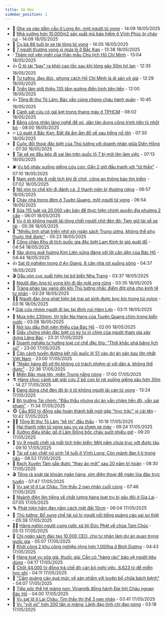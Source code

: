 ```yaml
---
title: Xã Hội
sidebar_position: 1
---
```


<!-- dantri-xa-hoi:START -->
- 🫣 [Ghe va vào dầm cầu ở Long An, một người tử vong](https://dantri.com.vn/xa-hoi/ghe-va-vao-dam-cau-o-long-an-mot-nguoi-tu-vong-20250518202156721.htm) - 14:09 18/05/2025
- 💼 [Nhà xưởng hơn 10.000m2 sản xuất mũ bảo hiểm ở Vĩnh Phúc bị cháy rụi](https://dantri.com.vn/xa-hoi/nha-xuong-hon-10000m2-san-xuat-mu-bao-hiem-o-vinh-phuc-bi-chay-rui-20250518205247720.htm) - 14:09 18/05/2025
- 🎊 [Cụ bà 88 tuổi bị xe tải tông tử vong](https://dantri.com.vn/xa-hoi/cu-ba-88-tuoi-bi-xe-tai-tong-tu-vong-20250518210255773.htm) - 14:05 18/05/2025
- 🙉 [7 người thương vong vì mưa lũ ở Bắc Kạn](https://dantri.com.vn/xa-hoi/7-nguoi-thuong-vong-vi-mua-lu-o-bac-kan-20250518202127899.htm) - 13:38 18/05/2025
- 🕯 [Thăm nơi yên nghỉ của thân mẫu Chủ tịch Hồ Chí Minh](https://dantri.com.vn/xa-hoi/tham-noi-yen-nghi-cua-than-mau-chu-tich-ho-chi-minh-20250518180731690.htm) - 13:04 18/05/2025
- 👍 [Ô tô tải &quot;bay&quot; ra khỏi cao tốc sau khi tông gãy 50m hộ lan](https://dantri.com.vn/xa-hoi/o-to-tai-bay-ra-khoi-cao-toc-sau-khi-tong-gay-50m-ho-lan-20250518191636025.htm) - 12:35 18/05/2025
- 🤖 [Tư tưởng, đạo đức, phong cách Hồ Chí Minh là di sản vô giá](https://dantri.com.vn/xa-hoi/tu-tuong-dao-duc-phong-cach-ho-chi-minh-la-di-san-vo-gia-20250518185548954.htm) - 12:29 18/05/2025
- 🙉 [Triển lãm giới thiệu 135 tấm gương điển hình tiên tiến](https://dantri.com.vn/xa-hoi/trien-lam-gioi-thieu-135-tam-guong-dien-hinh-tien-tien-20250518182333002.htm) - 12:00 18/05/2025
- 👍 [Tổng Bí thư Tô Lâm: Bác vẫn cùng chúng cháu hành quân](https://dantri.com.vn/xa-hoi/tong-bi-thu-to-lam-bac-van-cung-chung-chau-hanh-quan-20250518174250834.htm) - 10:45 18/05/2025
- 🗽 [Cảnh sát cứu cô gái kẹt trong thang máy ở TPHCM](https://dantri.com.vn/xa-hoi/canh-sat-cuu-co-gai-ket-trong-thang-may-o-tphcm-20250518145314827.htm) - 08:02 18/05/2025
- 🗽 [Bằng công nhận làng nghề để xó, dân tận dụng công trình tiền tỷ nhốt bò](https://dantri.com.vn/xa-hoi/bang-cong-nhan-lang-nghe-de-xo-dan-tan-dung-cong-trinh-tien-ty-nhot-bo-20250518142322186.htm) - 08:00 18/05/2025
- 🔥 [Lũ quét ở Bắc Kạn: Đất đá ầm ầm đổ về sau tiếng nổ lớn](https://dantri.com.vn/xa-hoi/lu-quet-o-bac-kan-dat-da-am-am-do-ve-sau-tieng-no-lon-20250518142242415.htm) - 07:30 18/05/2025
- 🦒 [Cuộc đối thoại đặc biệt của Thủ tướng với doanh nhân giữa Diên Hồng](https://dantri.com.vn/xa-hoi/cuoc-doi-thoai-dac-biet-cua-thu-tuong-voi-doanh-nhan-giua-dien-hong-20250518135041787.htm) - 07:30 18/05/2025
- 🧐 [Tài xế xe đầu kéo đi sai làn trên quốc lộ 7 bị mời lên làm việc](https://dantri.com.vn/xa-hoi/tai-xe-xe-dau-keo-di-sai-lan-tren-quoc-lo-7-bi-moi-len-lam-viec-20250518135719961.htm) - 07:13 18/05/2025
- ⛽️ [Vụ bố nhảy xuống giếng cứu con: Gần 2 giờ đấu tranh với &quot;tử thần&quot;](https://dantri.com.vn/xa-hoi/vu-bo-nhay-xuong-gieng-cuu-con-gan-2-gio-dau-tranh-voi-tu-than-20250518131855006.htm) - 07:10 18/05/2025
- 🚀 [Nam sinh lớp 6 mất tích khi đi chơi, công an thông báo tìm kiếm](https://dantri.com.vn/xa-hoi/nam-sinh-lop-6-mat-tich-khi-di-choi-cong-an-thong-bao-tim-kiem-20250518133535669.htm) - 07:02 18/05/2025
- 🦒 [Nổ mìn tự chế khi đi đánh cá, 2 thanh niên bị thương nặng](https://dantri.com.vn/xa-hoi/no-min-tu-che-khi-di-danh-ca-2-thanh-nien-bi-thuong-nang-20250518134105707.htm) - 06:57 18/05/2025
- 🦅 [Cháy nhà trong đêm ở Tuyên Quang, một người tử vong](https://dantri.com.vn/xa-hoi/chay-nha-trong-dem-o-tuyen-quang-mot-nguoi-tu-vong-20250518134752297.htm) - 06:54 18/05/2025
- 🚀 [Sửa 115 luật và 20.000 văn bản để thực hiện chính quyền địa phương 2 cấp](https://dantri.com.vn/xa-hoi/sua-115-luat-va-20000-van-ban-de-thuc-hien-chinh-quyen-dia-phuong-2-cap-20250518125125480.htm) - 06:01 18/05/2025
- 🦅 [Vụ ô tô không người lái tông chết người chờ đèn đỏ: Tạm giữ tài xế xe tải](https://dantri.com.vn/xa-hoi/vu-o-to-khong-nguoi-lai-tong-chet-nguoi-cho-den-do-tam-giu-tai-xe-xe-tai-20250518122642181.htm) - 05:39 18/05/2025
- 🤠 [&quot;Nhiều tỉnh phát triển nhờ xin ngân sách Trung ương, không thể phụ thuộc thế được&quot;](https://dantri.com.vn/xa-hoi/nhieu-tinh-phat-trien-nho-xin-ngan-sach-trung-uong-khong-the-phu-thuoc-the-duoc-20250518121425116.htm) - 05:23 18/05/2025
- 💄 [Cổng chào Khu di tích quốc gia đặc biệt Lam Kinh bị gió quật đổ](https://dantri.com.vn/xa-hoi/cong-chao-khu-di-tich-quoc-gia-dac-biet-lam-kinh-bi-gio-quat-do-20250518114342111.htm) - 04:54 18/05/2025
- 🥷 [Xây dựng quê hương Kim Liên xứng đáng với lời căn dặn của Bác Hồ](https://dantri.com.vn/xa-hoi/xay-dung-que-huong-kim-lien-xung-dang-voi-loi-can-dan-cua-bac-ho-20250518103457604.htm) - 04:44 18/05/2025
- 👍 [Sạt lở nghiêm trọng ở An Giang, 6 căn nhà rơi xuống sông](https://dantri.com.vn/xa-hoi/sat-lo-nghiem-trong-o-an-giang-6-can-nha-roi-xuong-song-20250518102232016.htm) - 04:37 18/05/2025
- 🎬 [Dầu vón cục xuất hiện tại bờ biển Nha Trang](https://dantri.com.vn/xa-hoi/dau-von-cuc-xuat-hien-tai-bo-bien-nha-trang-20250518100838995.htm) - 03:37 18/05/2025
- 🦒 [Người đàn ông tử vong khi đi lấy mật ong rừng](https://dantri.com.vn/xa-hoi/nguoi-dan-ong-tu-vong-khi-di-lay-mat-ong-rung-20250518100313094.htm) - 03:35 18/05/2025
- 🌊 [Tràng pháo tay vang dội khi Thủ tướng nhắc điểm đột phá cho kinh tế tư nhân](https://dantri.com.vn/xa-hoi/trang-phao-tay-vang-doi-khi-thu-tuong-nhac-diem-dot-pha-cho-kinh-te-tu-nhan-20250518101649036.htm) - 03:29 18/05/2025
- 🧑‍💻 [Người đàn ông phát hiện bé trai sơ sinh được bọc kín trong túi nylon](https://dantri.com.vn/xa-hoi/nguoi-dan-ong-phat-hien-be-trai-so-sinh-duoc-boc-kin-trong-tui-nylon-20250518095228414.htm) - 03:16 18/05/2025
- 🕴 [Giải cứu nhóm người đi lạc tại đỉnh núi Hàm Lợn](https://dantri.com.vn/xa-hoi/giai-cuu-nhom-nguoi-di-lac-tai-dinh-nui-ham-lon-20250518100442213.htm) - 03:11 18/05/2025
- 🤔 [Mưa trên 230mm, thị trấn Na Hang của Tuyên Quang chìm trong biển nước](https://dantri.com.vn/xa-hoi/mua-tren-230mm-thi-tran-na-hang-cua-tuyen-quang-chim-trong-bien-nuoc-20250518094251040.htm) - 03:08 18/05/2025
- 💄 [Nơi lưu dấu thời niên thiếu của Bác Hồ](https://dantri.com.vn/xa-hoi/noi-luu-dau-thoi-nien-thieu-cua-bac-ho-20250517225014839.htm) - 02:00 18/05/2025
- 🧠 [Giấy chứng nhận đặc biệt có ký tự in chìm của người tham gia xây dựng Lăng Bác](https://dantri.com.vn/xa-hoi/giay-chung-nhan-dac-biet-co-ky-tu-in-chim-cua-nguoi-tham-gia-xay-dung-lang-bac-20250517130448355.htm) - 23:31 17/05/2025
- 🦣 [Doanh nghiệp tư hưởng loạt cơ chế đặc thù: &quot;Thời khắc phá băng lịch sử&quot;](https://dantri.com.vn/xa-hoi/doanh-nghiep-tu-huong-loat-co-che-dac-thu-thoi-khac-pha-bang-lich-su-20250517084609088.htm) - 23:00 17/05/2025
- 💫 [Cận cảnh tuyến đường kết nối quốc lộ 51 vào dự án sân bay lớn nhất Việt Nam](https://dantri.com.vn/xa-hoi/can-canh-tuyen-duong-ket-noi-quoc-lo-51-vao-du-an-san-bay-lon-nhat-viet-nam-20250516200604916.htm) - 23:00 17/05/2025
- 🚀 [&quot;Ngân hàng đổ vỡ thì không có trách nhiệm gì với dân à, không thể được&quot;](https://dantri.com.vn/xa-hoi/ngan-hang-do-vo-thi-khong-co-trach-nhiem-gi-voi-dan-a-khong-the-duoc-20250517233747855.htm) - 22:36 17/05/2025
- 🤔 [Miền Bắc mưa lớn, miền Trung nắng nóng](https://dantri.com.vn/xa-hoi/mien-bac-mua-lon-mien-trung-nang-nong-20250517223915741.htm) - 17:00 17/05/2025
- ⚗️ [Hàng chục cảnh sát giải cứu 2 bố con bị rơi xuống giếng sâu hơn 30m](https://dantri.com.vn/xa-hoi/hang-chuc-canh-sat-giai-cuu-2-bo-con-bi-roi-xuong-gieng-sau-hon-30m-20250517204702390.htm) - 14:27 17/05/2025
- 🫶 [Đang dừng chờ đèn đỏ bị ô tô không người lái cán tử vong](https://dantri.com.vn/xa-hoi/dang-dung-cho-den-do-bi-o-to-khong-nguoi-lai-can-tu-vong-20250517200113203.htm) - 13:24 17/05/2025
- 🌮 [Bộ trưởng Tài chính: &quot;Đấu thầu nhưng dự án vẫn chậm tiến độ, vẫn sai phạm&quot;](https://dantri.com.vn/xa-hoi/bo-truong-tai-chinh-dau-thau-nhung-du-an-van-cham-tien-do-van-sai-pham-20250517182451487.htm) - 11:34 17/05/2025
- 🐵 [Cầu 850 tỷ đồng sắp hoàn thành bất ngờ gặp &quot;trục trặc&quot; vì cái tên](https://dantri.com.vn/xa-hoi/cau-850-ty-dong-sap-hoan-thanh-bat-ngo-gap-truc-trac-vi-cai-ten-20250517164657440.htm) - 10:42 17/05/2025
- 🧑‍🏫 [Tổng Bí thư Tô Lâm &quot;kể tội&quot; đấu thầu](https://dantri.com.vn/xa-hoi/tong-bi-thu-to-lam-ke-toi-dau-thau-20250517170127085.htm) - 10:18 17/05/2025
- 💫 [Hai thanh niên tử vong sau vụ va chạm xe máy](https://dantri.com.vn/xa-hoi/hai-thanh-nien-tu-vong-sau-vu-va-cham-xe-may-20250517161024144.htm) - 09:24 17/05/2025
- 🦩 [Xưởng điêu khắc gỗ ở Lâm Đồng bốc cháy suốt nhiều giờ](https://dantri.com.vn/xa-hoi/xuong-dieu-khac-go-o-lam-dong-boc-chay-suot-nhieu-gio-20250517154959576.htm) - 09:20 17/05/2025
- 🦄 [Vụ 9 người chết và mất tích trên biển: Một năm chưa trục vớt được tàu](https://dantri.com.vn/xa-hoi/vu-9-nguoi-chet-va-mat-tich-tren-bien-mot-nam-chua-truc-vot-duoc-tau-20250517154513243.htm) - 09:10 17/05/2025
- 💂 [Tài xế cán chết nữ sinh 14 tuổi ở Vĩnh Long: Còn mảnh đạn li ti trong não](https://dantri.com.vn/xa-hoi/tai-xe-can-chet-nu-sinh-14-tuoi-o-vinh-long-con-manh-dan-li-ti-trong-nao-20250517151807854.htm) - 08:53 17/05/2025
- 💄 [Rạch Xuyên Tâm sắp được &quot;thay áo mới&quot; sau 20 năm trì hoãn](https://dantri.com.vn/xa-hoi/rach-xuyen-tam-sap-duoc-thay-ao-moi-sau-20-nam-tri-hoan-20250517142423769.htm) - 08:30 17/05/2025
- 🎬 [Tổng rà soát tài khoản ngân hàng, sim điện thoại để ngăn lừa đảo trực tuyến](https://dantri.com.vn/xa-hoi/tong-ra-soat-tai-khoan-ngan-hang-sim-dien-thoai-de-ngan-lua-dao-truc-tuyen-20250517141922974.htm) - 07:47 17/05/2025
- 👀 [Vụ sạt lở ở Lai Châu: Tìm thấy 2 nạn nhân cuối cùng](https://dantri.com.vn/xa-hoi/vu-sat-lo-o-lai-chau-tim-thay-2-nan-nhan-cuoi-cung-20250517144056211.htm) - 07:46 17/05/2025
- 💃 [Ngành điện lên tiếng về chất lượng hàng loạt trụ bị gãy đôi ở Gia Lai](https://dantri.com.vn/xa-hoi/nganh-dien-len-tieng-ve-chat-luong-hang-loat-tru-bi-gay-doi-o-gia-lai-20250517102348678.htm) - 07:05 17/05/2025
- 🪜 [Phát hiện hầm đạn nằm cách mặt đất 10cm](https://dantri.com.vn/xa-hoi/phat-hien-ham-dan-nam-cach-mat-dat-10cm-20250517112028691.htm) - 06:04 17/05/2025
- 📝 [Thủ tướng: Bổ sung chế tài xử lý người nổi tiếng quảng cáo sai sự thật](https://dantri.com.vn/xa-hoi/thu-tuong-bo-sung-che-tai-xu-ly-nguoi-noi-tieng-quang-cao-sai-su-that-20250517122558644.htm) - 05:38 17/05/2025
- 🧑‍💻 [Hàng nghìn người cung rước xá lợi Đức Phật về chùa Tam Chúc](https://dantri.com.vn/xa-hoi/hang-nghin-nguoi-cung-ruoc-xa-loi-duc-phat-ve-chua-tam-chuc-20250517113018722.htm) - 05:13 17/05/2025
- 👺 [Chi ngân sách đào tạo 10.000 CEO, cho tư nhân làm dự án quan trọng quốc gia](https://dantri.com.vn/xa-hoi/chi-ngan-sach-dao-tao-10000-ceo-cho-tu-nhan-lam-du-an-quan-trong-quoc-gia-20250517113648069.htm) - 05:07 17/05/2025
- 🌮 [Khởi công 2 khu công nghiệp rộng hơn 1.000ha ở Bình Dương](https://dantri.com.vn/xa-hoi/khoi-cong-2-khu-cong-nghiep-rong-hon-1000ha-o-binh-duong-20250517105209709.htm) - 04:43 17/05/2025
- 🤭 [Hàng loạt vụ sữa giả, thuốc giả: Cần có &quot;hàng rào&quot; bảo vệ người tiêu dùng](https://dantri.com.vn/xa-hoi/hang-loat-vu-sua-gia-thuoc-gia-can-co-hang-rao-bao-ve-nguoi-tieu-dung-20250517103636455.htm) - 04:17 17/05/2025
- 💪 [Chốt 44.000 tỷ đồng trả chế độ cán bộ nghỉ việc, 6.623 tỷ để miễn học phí](https://dantri.com.vn/xa-hoi/chot-44000-ty-dong-tra-che-do-can-bo-nghi-viec-6623-ty-de-mien-hoc-phi-20250517100557534.htm) - 04:11 17/05/2025
- 🧰 [&quot;Cấm quảng cáo quá mức về sản phẩm với tuyên bố chữa bách bệnh&quot;](https://dantri.com.vn/xa-hoi/cam-quang-cao-qua-muc-ve-san-pham-voi-tuyen-bo-chua-bach-benh-20250517104148826.htm) - 04:07 17/05/2025
- 🤡 [Tiếp sức thế hệ măng non: Vinamilk đồng hành Đại hội Cháu ngoan Bác Hồ](https://dantri.com.vn/xa-hoi/tiep-suc-the-he-mang-non-vinamilk-dong-hanh-dai-hoi-chau-ngoan-bac-ho-20250517065048989.htm) - 04:00 17/05/2025
- 🦆 [Vụ sạt lở ở Lai Châu: Tìm thấy thi thể 3 nạn nhân](https://dantri.com.vn/xa-hoi/vu-sat-lo-o-lai-chau-tim-thay-thi-the-3-nan-nhan-20250517102255202.htm) - 03:41 17/05/2025
- 🦍 [Vụ &quot;vứt xó&quot; hơn 200 tấn xi măng: Lãnh đạo tỉnh chỉ đạo nóng](https://dantri.com.vn/xa-hoi/vu-vut-xo-hon-200-tan-xi-mang-lanh-dao-tinh-chi-dao-nong-20250517085133964.htm) - 03:18 17/05/2025<!-- dantri-xa-hoi:END -->
